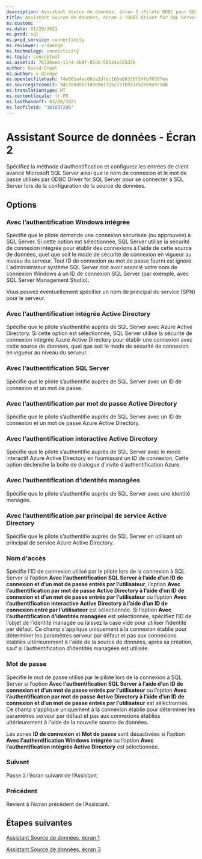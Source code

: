 ```yaml
---
description: Assistant Source de données, écran 2 (Pilote ODBC pour SQL Server)
title: Assistant Source de données, écran 2 (ODBC Driver for SQL Server) | Microsoft Docs
ms.custom: ''
ms.date: 01/29/2021
ms.prod: sql
ms.prod_service: connectivity
ms.reviewer: v-daenge
ms.technology: connectivity
ms.topic: conceptual
ms.assetid: 76326eeb-1144-4b9f-85db-50524c655d30
author: David-Engel
ms.author: v-daenge
ms.openlocfilehash: 74e061e4ac66da2dfdc165e66338f3ffb70387ea
ms.sourcegitcommit: 9413ddd8071da8861715c721b923e52669a921d8
ms.translationtype: HT
ms.contentlocale: fr-FR
ms.lasthandoff: 03/04/2021
ms.locfileid: "101837286"
---
```

# <a name="data-source-wizard-screen-2"></a>Assistant Source de données - Écran 2

Spécifiez la méthode d’authentification et configurez les entrées de client avancé Microsoft SQL Server ainsi que le nom de connexion et le mot de passe utilisés par ODBC Driver for SQL Server pour se connecter à SQL Server lors de la configuration de la source de données.

## <a name="options"></a>Options

### <a name="with-integrated-windows-authentication"></a>Avec l’authentification Windows intégrée

Spécifie que le pilote demande une connexion sécurisée (ou approuvée) à SQL Server. Si cette option est sélectionnée, SQL Server utilise la sécurité de connexion intégrée pour établir des connexions à l'aide de cette source de données, quel que soit le mode de sécurité de connexion en vigueur au niveau du serveur. Tout ID de connexion ou mot de passe fourni est ignoré. L’administrateur système SQL Server doit avoir associé votre nom de connexion Windows à un ID de connexion SQL Server (par exemple, avec SQL Server Management Studio).

Vous pouvez éventuellement spécifier un nom de principal du service (SPN) pour le serveur.

### <a name="with-active-directory-integrated-authentication"></a>Avec l’authentification intégrée Active Directory

Spécifie que le pilote s’authentifie auprès de SQL Server avec Azure Active Directory. Si cette option est sélectionnée, SQL Server utilise la sécurité de connexion intégrée Azure Active Directory pour établir une connexion avec cette source de données, quel que soit le mode de sécurité de connexion en vigueur au niveau du serveur.

### <a name="with-sql-server-authentication"></a>Avec l’authentification SQL Server

Spécifie que le pilote s’authentifie auprès de SQL Server avec un ID de connexion et un mot de passe.

### <a name="with-active-directory-password-authentication"></a>Avec l’authentification par mot de passe Active Directory

Spécifie que le pilote s’authentifie auprès de SQL Server avec un ID de connexion et un mot de passe Azure Active Directory.

### <a name="with-active-directory-interactive-authentication"></a>Avec l’authentification interactive Active Directory

Spécifie que le pilote s’authentifie auprès de SQL Server avec le mode interactif Azure Active Directory en fournissant un ID de connexion, Cette option déclenche la boîte de dialogue d’invite d’authentification Azure.

### <a name="with-managed-identity-authentication"></a>Avec l’authentification d’identités managées

Spécifie que le pilote s’authentifie auprès de SQL Server avec une identité managée.

### <a name="with-active-directory-service-principal-authentication"></a>Avec l’authentification par principal de service Active Directory

Spécifie que le pilote s’authentifie auprès de SQL Server en utilisant un principal de service Azure Active Directory.


### <a name="login-id"></a>Nom d'accès

Spécifie l’ID de connexion utilisé par le pilote lors de la connexion à SQL Server si l’option **Avec l’authentification SQL Server à l’aide d’un ID de connexion et d’un mot de passe entrés par l’utilisateur**, l’option **Avec l’authentification par mot de passe Active Directory à l’aide d’un ID de connexion et d’un mot de passe entrés par l’utilisateur** ou l’option **Avec l’authentification interactive Active Directory à l’aide d’un ID de connexion entré par l’utilisateur** est sélectionnée. Si l’option **Avec l’authentification d’identités managées** est sélectionnée, spécifiez l’ID de l’objet de l’identité managée ou laissez la case vide pour utiliser l’identité par défaut. Ce champ s'applique uniquement à la connexion établie pour déterminer les paramètres serveur par défaut et pas aux connexions établies ultérieurement à l'aide de la source de données, après sa création, sauf si l’authentification d’identités managées est utilisée.

### <a name="password"></a>Mot de passe

Spécifie le mot de passe utilisé par le pilote lors de la connexion à SQL Server si l’option **Avec l’authentification SQL Server à l’aide d’un ID de connexion et d’un mot de passe entrés par l’utilisateur** ou l’option **Avec l’authentification par mot de passe Active Directory à l’aide d’un ID de connexion et d’un mot de passe entrés par l’utilisateur** est sélectionnée. Ce champ s'applique uniquement à la connexion établie pour déterminer les paramètres serveur par défaut et pas aux connexions établies ultérieurement à l'aide de la nouvelle source de données.

Les zones **ID de connexion** et **Mot de passe** sont désactivées si l’option **Avec l’authentification Windows intégrée** ou l’option **Avec l’authentification intégrée Active Directory** est sélectionnée.

### <a name="next"></a>Suivant

Passe à l’écran suivant de l’Assistant.

### <a name="back"></a>Précédent

Revient à l’écran précédent de l’Assistant.

## <a name="next-steps"></a>Étapes suivantes

[Assistant Source de données, écran 1](../../../connect/odbc/windows/dsn-wizard-1.md)

[Assistant Source de données, écran 3](../../../connect/odbc/windows/dsn-wizard-3.md)

